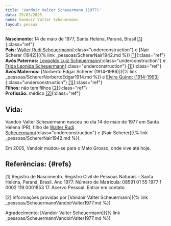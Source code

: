 ```yaml
---
title: 'Vandoir Valter Scheuermann (1977)'
data: 25/03/2025
nome: Vandoir Valter Scheuermann
layout: pessoa
---
```


**Nascimento:** 14 de maio de 1977, Santa Helena, Paraná, Brasil [[1]](#refs){:class="ref"}<br/>
**Pais:** [Walter Rudi Scheuermann](){:class="underconstruction"} e [Nair Scherer (1942)]({% link _pessoas/SchererNair1942.md %}) [[1]](#refs){:class="ref"}<br/>
**Avós Paternos:** [Leopoldo Luiz Scheuermann](){:class="underconstruction"} e [Frida Leonida Scheuermann](){:class="underconstruction"} [[1]](#refs){:class="ref"}<br/>
**Avós Maternos:** [Norberto Edgar Scherer (1914-1986)]({% link _pessoas/SchererNorbertoEdgar1914.md %}) e [Elvira Quinot (1914-1993)](){:class="underconstruction"} [[1]](#refs){:class="ref"}<br/>
**Filhos:** não tem filhos [[2]](#refs){:class="ref"}<br/>
**Profissão:** médico [[2]](#refs){:class="ref"}<br/>

## Vida:

Vandoir Valter Scheuermann nasceu no dia 14 de maio de 1977 em Santa Helena (PR), filho de [Walter Rudi Scheuermann](){:class="underconstruction"} e [Nair Scherer]({% link _pessoas/SchererNair1942.md %}).

Em 2005, Vandoir mudou-se para o Mato Grosso, onde vive até hoje.


## Referências:  {#refs} 

[1] Registro de Nascimento. Registro Civíl de Pessoas Naturais - Santa Helena, Paraná, Brasil. Ano 1977. Número de Matrícula: 08591 01 55 1977 1 0002 119 0001853 17. Acervo Pessoal. Entrar em contato.

[2] Informações providas por [Vandoir Valter Scheuermann]({% link _pessoas/ScheuermannVandoirValter1977.md %})

Agradecimento: [Vandoir Valter Scheuermann]({% link _pessoas/ScheuermannVandoirValter1977.md %})
